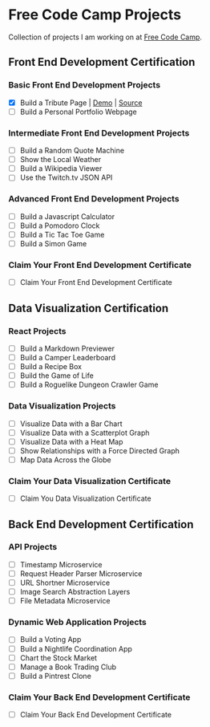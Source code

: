 # Free Code Camp Projects

Collection of projects I am working on at [Free Code Camp](https://freecodecamp.com).

## Front End Development Certification

### Basic Front End Development Projects

- [x] Build a Tribute Page | [Demo](https://nmarlowe.github.io/fcc/tribute/) | [Source](https://github.com/nmarlowe/fcc/tree/gh-pages/tribute)
- [ ] Build a Personal Portfolio Webpage

### Intermediate Front End Development Projects

- [ ] Build a Random Quote Machine
- [ ] Show the Local Weather
- [ ] Build a Wikipedia Viewer
- [ ] Use the Twitch.tv JSON API

### Advanced Front End Development Projects

- [ ] Build a Javascript Calculator
- [ ] Build a Pomodoro Clock
- [ ] Build a Tic Tac Toe Game
- [ ] Build a Simon Game

### Claim Your Front End Development Certificate

- [ ] Claim Your Front End Development Certificate

## Data Visualization Certification

### React Projects

- [ ] Build a Markdown Previewer
- [ ] Build a Camper Leaderboard
- [ ] Build a Recipe Box
- [ ] Build the Game of Life
- [ ] Build a Roguelike Dungeon Crawler Game

### Data Visualization Projects

- [ ] Visualize Data with a Bar Chart
- [ ] Visualize Data with a Scatterplot Graph
- [ ] Visualize Data with a Heat Map
- [ ] Show Relationships with a Force Directed Graph
- [ ] Map Data Across the Globe

### Claim Your Data Visualization Certificate

- [ ] Claim You Data Visualization Certificate

## Back End Development Certification

### API Projects

- [ ] Timestamp Microservice
- [ ] Request Header Parser Microservice
- [ ] URL Shortner Microservice
- [ ] Image Search Abstraction Layers
- [ ] File Metadata Microservice

### Dynamic Web Application Projects

- [ ] Build a Voting App
- [ ] Build a Nightlife Coordination App
- [ ] Chart the Stock Market
- [ ] Manage a Book Trading Club
- [ ] Build a Pintrest Clone

### Claim Your Back End Development Certificate

- [ ] Claim Your Back End Development Certificate
